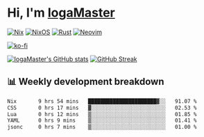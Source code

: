 # Hi, I'm [IogaMaster](https://youtube.com/IogaMaster)  

[![Nix](https://img.shields.io/badge/NIX-5277C3.svg?style=for-the-badge&logo=NixOS&logoColor=white)](https://builtwithnix.org/)
[![NixOS](https://img.shields.io/badge/NIXOS-5277C3.svg?style=for-the-badge&logo=NixOS&logoColor=white)](https://nixos.org/)
[![Rust](https://img.shields.io/badge/rust-%23000000.svg?style=for-the-badge&logo=rust&logoColor=white)](https://www.rust-lang.org/)
[![Neovim](https://img.shields.io/badge/NeoVim-%2357A143.svg?&style=for-the-badge&logo=neovim&logoColor=white)](https://github.com/neovim/neovim)

[![ko-fi](https://ko-fi.com/img/githubbutton_sm.svg)](https://ko-fi.com/X8X2P08GZ)

[![IogaMaster's GitHub stats](https://github-readme-stats.vercel.app/api?username=IogaMaster&show_icons=true&bg_color=1e1e2e&text_color=cdd6f4&icon_color=cba6f7&title_color=94e2d5)](https://github.com/IogaMaster)
[![GitHub Streak](https://streak-stats.demolab.com?user=IogaMaster&theme=catppuccin-mocha&hide_border=false&date_format=M%20j%5B%2C%20Y%5D)](https://git.io/streak-stats)


## 📊 Weekly development breakdown

<!--START_SECTION:wakaweek-->

```txt
Nix       9 hrs 54 mins   ██████████████████████▓░░   91.07 %
CSS       0 hrs 17 mins   ▓░░░░░░░░░░░░░░░░░░░░░░░░   02.53 %
Lua       0 hrs 12 mins   ▒░░░░░░░░░░░░░░░░░░░░░░░░   01.85 %
YAML      0 hrs 9 mins    ▒░░░░░░░░░░░░░░░░░░░░░░░░   01.41 %
jsonc     0 hrs 7 mins    ▒░░░░░░░░░░░░░░░░░░░░░░░░   01.00 %
```

<!--END_SECTION:wakaweek-->
